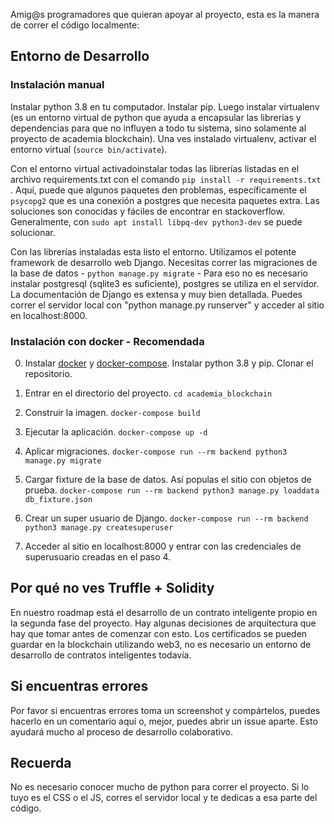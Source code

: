 Amig@s programadores que quieran apoyar al proyecto, esta es la manera de correr el código localmente:

## Entorno de Desarrollo

### Instalación manual
Instalar python 3.8 en tu computador. Instalar pip. Luego instalar virtualenv (es un entorno virtual de python que ayuda a encapsular las librerías y dependencias 
para que no influyen a todo tu sistema, sino solamente al proyecto de academia blockchain). Una ves instalado virtualenv, activar el entorno virtual 
(`source bin/activate`). 

Con el entorno virtual activadoinstalar todas las librerías listadas en el archivo requirements.txt con el comando `pip install -r requirements.txt` . Aquí, puede
que algunos paquetes den problemas, específicamente el `psycopg2` que es una conexión a postgres que necesita paquetes extra. Las soluciones son conocidas y fáciles de encontrar en stackoverflow. Generalmente, con `sudo apt install libpq-dev python3-dev` se puede solucionar. 

Con las librerías instaladas esta listo el entorno. Utilizamos el potente framework de desarrollo web Django. Necesitas correr las migraciones de la base de datos - `python manage.py migrate` - Para eso no es necesario instalar postgresql (sqlite3 es suficiente), postgres se utiliza en el servidor. La documentación de Django es extensa y muy bien detallada. Puedes correr el servidor local con "python manage.py runserver" y acceder al sitio en localhost:8000. 

### Instalación con docker - Recomendada
0. Instalar [docker](https://docs.docker.com/engine/install/ubuntu/) y [docker-compose](https://docs.docker.com/compose/install/). Instalar python 3.8 y pip. Clonar el repositorio.

1. Entrar en el directorio del proyecto.
`cd academia_blockchain`

2. Construir la imagen.
`docker-compose build`

3. Ejecutar la aplicación.
`docker-compose up -d`

4. Aplicar migraciones.
`docker-compose run --rm backend python3 manage.py migrate`

5. Cargar fixture de la base de datos. Así populas el sitio con objetos de prueba.
`docker-compose run --rm backend python3 manage.py loaddata db_fixture.json`

6. Crear un super usuario de Django.
`docker-compose run --rm backend python3 manage.py createsuperuser`

7. Acceder al sitio en localhost:8000 y entrar con las credenciales de superusuario creadas en el paso 4.


## Por qué no ves Truffle + Solidity

En nuestro roadmap está el desarrollo de un contrato inteligente propio en la segunda fase del proyecto. Hay algunas decisiones de arquitectura que hay que tomar
antes de comenzar con esto. Los certificados se pueden guardar en la blockchain utilizando web3, no es necesario un entorno de desarrollo de contratos inteligentes
todavía. 


## Si encuentras errores

Por favor si encuentras errores toma un screenshot y compártelos, puedes hacerlo en un comentario aquí o, mejor, puedes abrir un issue aparte. Esto ayudará mucho 
al proceso de desarrollo colaborativo. 

## Recuerda 


No es necesario conocer mucho de python para correr el proyecto. Si lo tuyo es el CSS o el JS, corres el servidor local y te dedicas a esa parte del código. 
